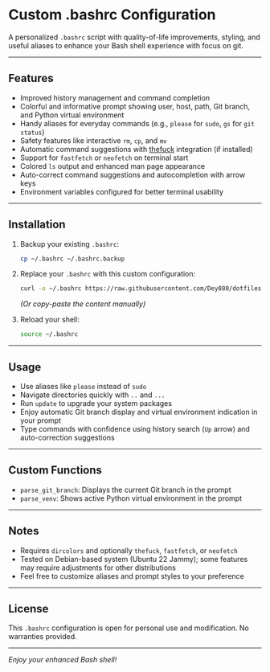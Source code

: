 # Custom .bashrc Configuration

A personalized `.bashrc` script with quality-of-life improvements, styling, and useful aliases to enhance your Bash shell experience with focus on git.

---

## Features

- Improved history management and command completion
- Colorful and informative prompt showing user, host, path, Git branch, and Python virtual environment
- Handy aliases for everyday commands (e.g., `please` for `sudo`, `gs` for `git status`)
- Safety features like interactive `rm`, `cp`, and `mv`
- Automatic command suggestions with [thefuck](https://github.com/nvbn/thefuck) integration (if installed)
- Support for `fastfetch` or `neofetch` on terminal start
- Colored `ls` output and enhanced man page appearance
- Auto-correct command suggestions and autocompletion with arrow keys
- Environment variables configured for better terminal usability

---

## Installation

1. Backup your existing `.bashrc`:

   ```bash
   cp ~/.bashrc ~/.bashrc.backup
   ```

2. Replace your `.bashrc` with this custom configuration:

   ```bash
   curl -o ~/.bashrc https://raw.githubusercontent.com/Dey880/dotfiles/refs/heads/main/.bashrc
   ```

   *(Or copy-paste the content manually)*

3. Reload your shell:

   ```bash
   source ~/.bashrc
   ```

---

## Usage

- Use aliases like `please` instead of `sudo`
- Navigate directories quickly with `..` and `...`
- Run `update` to upgrade your system packages
- Enjoy automatic Git branch display and virtual environment indication in your prompt
- Type commands with confidence using history search (`Up` arrow) and auto-correction suggestions

---

## Custom Functions

- `parse_git_branch`: Displays the current Git branch in the prompt
- `parse_venv`: Shows active Python virtual environment in the prompt

---

## Notes

- Requires `dircolors` and optionally `thefuck`, `fastfetch`, or `neofetch`
- Tested on Debian-based system (Ubuntu 22 Jammy); some features may require adjustments for other distributions
- Feel free to customize aliases and prompt styles to your preference

---

## License

This `.bashrc` configuration is open for personal use and modification. No warranties provided.

---

*Enjoy your enhanced Bash shell!*

